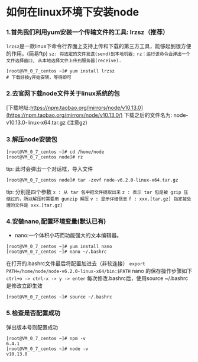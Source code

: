 # 如何在linux环境下安装node

### 1.首先我们利用yum安装一个传输文件的工具: lrzsz（推荐） 
`lrzsz`是一款linux下命令行界面上支持上传和下载的第三方工具，能够起到很方便的作用。(简易ftp)
`sz: 将选定的文件发送(send)到本地机器;`
`rz：运行该命令会弹出一个文件选择窗口, 从本地选择文件上传到服务器(receive).`
```
[root@VM_0_7_centos ~]# yum install lrzsz
# 下载好按y开始安转，等待即可
```

### 2.去官网下载node文件关于linux系统的包 
[下载地址:https://npm.taobao.org/mirrors/node/v10.13.0](https://npm.taobao.org/mirrors/node/v10.13.0/)
下载之后的文件名为:  node-v10.13.0-linux-x64.tar.gz  (注意gz)

### 3.解压node安装包
```
[root@VM_0_7_centos ~]# cd /home/node
[root@VM_0_7_centos node]# rz
```
tip: 此时会弹出一个对话框，导入文件
```
[root@VM_0_7_centos node]# tar -zxvf node-v6.2.0-linux-x64.tar.gz
```
tip: 分别是四个参数
`x : 从 tar 包中把文件提取出来`
`z : 表示 tar 包是被 gzip 压缩过的，所以解压时需要用 gunzip 解压`
`v : 显示详细信息`
`f : xxx.[tar.gz] 指定被处理的文件是 xxx.[tar.gz]`


### 4.安装nano,配置环境变量(默认已有)
* nano:一个体积小巧而功能强大的文本编辑器。
```
[root@VM_0_7_centos ~]# yum install nano
[root@VM_0_7_centos ~]# nano ~/.bashrc
```
在打开的.bashrc文件最后将配置加进去（非软连接）
`export PATH=/home/node/node-v6.2.0-linux-x64/bin:$PATH`
nano 的保存操作步骤如下
`ctrl+o -> ctrl-x -> y -> enter`
每次修改.bashrc后，使用source ~/.bashrc 是修改立即生效
```
[root@VM_0_7_centos ~]# source ~/.bashrc
```


### 5.检查是否配置成功
弹出版本号则配置成功
```
[root@VM_0_7_centos ~]# npm -v
6.4.1
[root@VM_0_7_centos ~]# node -v
v10.13.0
```
